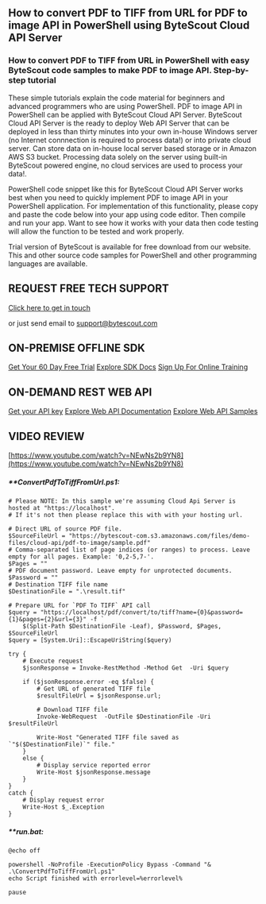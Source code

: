 ## How to convert PDF to TIFF from URL for PDF to image API in PowerShell using ByteScout Cloud API Server

### How to convert PDF to TIFF from URL in PowerShell with easy ByteScout code samples to make PDF to image API. Step-by-step tutorial

These simple tutorials explain the code material for beginners and advanced programmers who are using PowerShell. PDF to image API in PowerShell can be applied with ByteScout Cloud API Server. ByteScout Cloud API Server is the ready to deploy Web API Server that can be deployed in less than thirty minutes into your own in-house Windows server (no Internet connnection is required to process data!) or into private cloud server. Can store data on in-house local server based storage or in Amazon AWS S3 bucket. Processing data solely on the server using built-in ByteScout powered engine, no cloud services are used to process your data!.

PowerShell code snippet like this for ByteScout Cloud API Server works best when you need to quickly implement PDF to image API in your PowerShell application. For implementation of this functionality, please copy and paste the code below into your app using code editor. Then compile and run your app. Want to see how it works with your data then code testing will allow the function to be tested and work properly.

Trial version of ByteScout is available for free download from our website. This and other source code samples for PowerShell and other programming languages are available.

## REQUEST FREE TECH SUPPORT

[Click here to get in touch](https://bytescout.zendesk.com/hc/en-us/requests/new?subject=ByteScout%20Cloud%20API%20Server%20Question)

or just send email to [support@bytescout.com](mailto:support@bytescout.com?subject=ByteScout%20Cloud%20API%20Server%20Question) 

## ON-PREMISE OFFLINE SDK 

[Get Your 60 Day Free Trial](https://bytescout.com/download/web-installer?utm_source=github-readme)
[Explore SDK Docs](https://bytescout.com/documentation/index.html?utm_source=github-readme)
[Sign Up For Online Training](https://academy.bytescout.com/)


## ON-DEMAND REST WEB API

[Get your API key](https://pdf.co/documentation/api?utm_source=github-readme)
[Explore Web API Documentation](https://pdf.co/documentation/api?utm_source=github-readme)
[Explore Web API Samples](https://github.com/bytescout/ByteScout-SDK-SourceCode/tree/master/PDF.co%20Web%20API)

## VIDEO REVIEW

[https://www.youtube.com/watch?v=NEwNs2b9YN8](https://www.youtube.com/watch?v=NEwNs2b9YN8)




<!-- code block begin -->

##### ****ConvertPdfToTiffFromUrl.ps1:**
    
```
# Please NOTE: In this sample we're assuming Cloud Api Server is hosted at "https://localhost". 
# If it's not then please replace this with with your hosting url.

# Direct URL of source PDF file.
$SourceFileUrl = "https://bytescout-com.s3.amazonaws.com/files/demo-files/cloud-api/pdf-to-image/sample.pdf"
# Comma-separated list of page indices (or ranges) to process. Leave empty for all pages. Example: '0,2-5,7-'.
$Pages = ""
# PDF document password. Leave empty for unprotected documents.
$Password = ""
# Destination TIFF file name
$DestinationFile = ".\result.tif"

# Prepare URL for `PDF To TIFF` API call
$query = "https://localhost/pdf/convert/to/tiff?name={0}&password={1}&pages={2}&url={3}" -f `
    $(Split-Path $DestinationFile -Leaf), $Password, $Pages, $SourceFileUrl
$query = [System.Uri]::EscapeUriString($query)

try {
    # Execute request
    $jsonResponse = Invoke-RestMethod -Method Get  -Uri $query

    if ($jsonResponse.error -eq $false) {
        # Get URL of generated TIFF file
        $resultFileUrl = $jsonResponse.url;
        
        # Download TIFF file
        Invoke-WebRequest  -OutFile $DestinationFile -Uri $resultFileUrl

        Write-Host "Generated TIFF file saved as `"$($DestinationFile)`" file."
    }
    else {
        # Display service reported error
        Write-Host $jsonResponse.message
    }
}
catch {
    # Display request error
    Write-Host $_.Exception
}

```

<!-- code block end -->    

<!-- code block begin -->

##### ****run.bat:**
    
```
@echo off

powershell -NoProfile -ExecutionPolicy Bypass -Command "& .\ConvertPdfToTiffFromUrl.ps1"
echo Script finished with errorlevel=%errorlevel%

pause
```

<!-- code block end -->